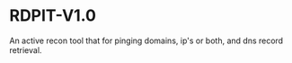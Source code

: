 # RDPIT-V1.0
An active recon tool that for pinging domains, ip's or both, and dns record retrieval. 
